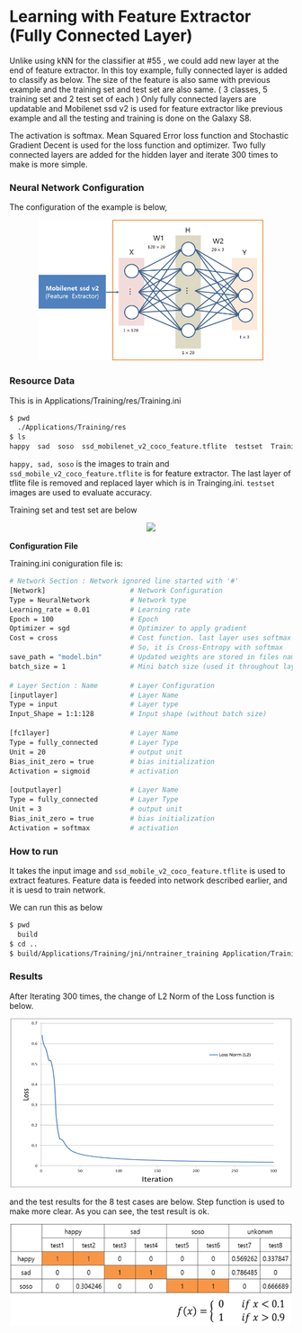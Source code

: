 # Learning with Feature Extractor (Fully Connected Layer)

Unlike using kNN for the classifier at #55 , we could add new layer at the end of feature extractor.
In this toy example, fully connected layer is added to classify as below. The size of the feature is also same with previous example and the training set and test set are also same. ( 3 classes, 5 training set and 2 test set of each )
Only fully connected layers are updatable and Mobilenet ssd v2 is used for feature extractor like previous example and all the testing and training is done on the Galaxy S8.

The activation is softmax. Mean Squared Error loss function and Stochastic Gradient Decent is used for the loss function and optimizer. Two fully connected layers are added for the hidden layer and iterate 300 times to make is more simple.

### Neural Network Configuration
The configuration of the example is below,
<p align = "center">
<img src="https://github.com/nnstreamer/nntrainer/blob/master/docs/images/02a7ee80-f0ce-11e9-97b8-bcc19b7eb222.png" width="400" height="250" > </p>

### Resource Data

This is in Applications/Training/res/Training.ini

```bash
$ pwd
  ./Applications/Training/res
$ ls
happy  sad  soso  ssd_mobilenet_v2_coco_feature.tflite  testset  Training.ini
```

```happy, sad, soso``` is the images to train and ```ssd_mobile_v2_coco_feature.tflite``` is for feature extractor. The last layer of tflite file is removed and replaced layer which is in Trainging.ini. ```testset``` images are used to evaluate accuracy.


Training set and test set are below
<p align = "center">
<img src="https://github.com/nnstreamer/nntrainer/blob/master/docs/images/7944ec00-f0ce-11e9-87af-aea730bcd0f5.png" >
</p>

**Configuration File**

Training.ini coniguration file is:

```bash
# Network Section : Network ignored line started with '#'
[Network]                     # Network Configuration
Type = NeuralNetwork          # Network type
Learning_rate = 0.01          # Learning rate
Epoch = 100                   # Epoch
Optimizer = sgd               # Optimizer to apply gradient
Cost = cross                  # Cost function. last layer uses softmax as an activation.
                              # So, it is Cross-Entropy with softmax
save_path = "model.bin"       # Updated weights are stored in files named 'model.bin'
batch_size = 1                # Mini batch size (used it throughout layers)

# Layer Section : Name        # Layer Configuration
[inputlayer]                  # Layer Name
Type = input                  # Layer type
Input_Shape = 1:1:128         # Input shape (without batch size)

[fc1layer]                    # Layer Name
Type = fully_connected        # Layer Type
Unit = 20                     # output unit
Bias_init_zero = true         # bias initialization 
Activation = sigmoid          # activation

[outputlayer]                 # Layer Name
Type = fully_connected        # Layer Type
Unit = 3                      # output unit
Bias_init_zero = true         # bias initialization
Activation = softmax          # activation
```

### How to run

It takes the input image and ```ssd_mobile_v2_coco_feature.tflite``` is used to extract features.
Feature data is feeded into network described earlier, and it is uesd to train network.

We can run this as below

```bash
$ pwd
  build
$ cd ..
$ build/Applications/Training/jni/nntrainer_training Application/Training/res/Trainig.ini Application/Training/res/

```

### Results

After Iterating 300 times, the change of L2 Norm of the Loss function is below.
<p align = "center">
<img src="https://github.com/nnstreamer/nntrainer/blob/master/docs/images/d42b1300-f0cf-11e9-9b6f-6db30def4684.png" width="500" height="300">
</p>

and the test results for the 8 test cases are below. Step function is used to make more clear.
As you can see, the test result is ok.

<p align ="center">
<img src="https://github.com/nnstreamer/nntrainer/blob/master/docs/images/16555400-f0d2-11e9-959b-f61935fefd5a.png" width ="500" height="180">
</p>

